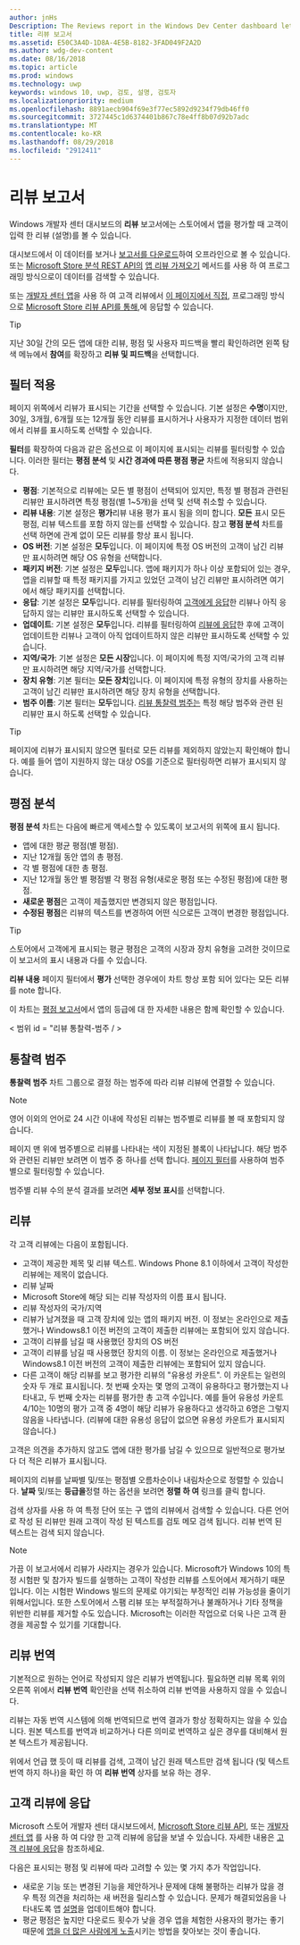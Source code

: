 ```yaml
---
author: jnHs
Description: The Reviews report in the Windows Dev Center dashboard lets you see the reviews (comments) that customers entered when rating your app in the Store.
title: 리뷰 보고서
ms.assetid: E50C3A4D-1D8A-4E5B-8182-3FAD049F2A2D
ms.author: wdg-dev-content
ms.date: 08/16/2018
ms.topic: article
ms.prod: windows
ms.technology: uwp
keywords: windows 10, uwp, 검토, 설명, 검토자
ms.localizationpriority: medium
ms.openlocfilehash: 8891aecb904f69e3f77ec5892d9234f79db46ff0
ms.sourcegitcommit: 3727445c1d6374401b867c78e4ff8b07d92b7adc
ms.translationtype: MT
ms.contentlocale: ko-KR
ms.lasthandoff: 08/29/2018
ms.locfileid: "2912411"
---
```

# <a name="reviews-report"></a>리뷰 보고서


Windows 개발자 센터 대시보드의 **리뷰** 보고서에는 스토어에서 앱을 평가할 때 고객이 입력 한 리뷰 (설명)를 볼 수 있습니다.

대시보드에서 이 데이터를 보거나 [보고서를 다운로드](download-analytic-reports.md)하여 오프라인으로 볼 수 있습니다. 또는 [Microsoft Store 분석 REST API의](../monetize/access-analytics-data-using-windows-store-services.md) [앱 리뷰 가져오기](../monetize/get-app-reviews.md) 메서드를 사용 하 여 프로그래밍 방식으로이 데이터를 검색할 수 있습니다.

또는 [개발자 센터 앱](https://www.microsoft.com/store/apps/dev-center/9nblggh4r5ws)을 사용 하 여 고객 리뷰에서 [이 페이지에서 직접](respond-to-customer-reviews.md), 프로그래밍 방식으로 [Microsoft Store 리뷰 API를 통해](../monetize/submit-responses-to-app-reviews.md),에 응답할 수 있습니다.

> [!TIP]
> 지난 30일 간의 모든 앱에 대한 리뷰, 평점 및 사용자 피드백을 빨리 확인하려면 왼쪽 탐색 메뉴에서 **참여**를 확장하고 **리뷰 및 피드백**을 선택합니다. 


## <a name="apply-filters"></a>필터 적용

페이지 위쪽에서 리뷰가 표시되는 기간을 선택할 수 있습니다. 기본 설정은 **수명**이지만, 30일, 3개월, 6개월 또는 12개월 동안 리뷰를 표시하거나 사용자가 지정한 데이터 범위에서 리뷰를 표시하도록 선택할 수 있습니다.

**필터**를 확장하여 다음과 같은 옵션으로 이 페이지에 표시되는 리뷰를 필터링할 수 있습니다. 이러한 필터는 **평점 분석** 및 **시간 경과에 따른 평점 평균** 차트에 적용되지 않습니다.

-   **평점**: 기본적으로 리뷰에는 모든 별 평점이 선택되어 있지만, 특정 별 평점과 관련된 리뷰만 표시하려면 특정 평점(별 1~5개)을 선택 및 선택 취소할 수 있습니다.
- **리뷰 내용**: 기본 설정은 **평가**리뷰 내용 평가 표시 됨을 의미 합니다. **모든** 표시 모든 평점, 리뷰 텍스트를 포함 하지 않는를 선택할 수 있습니다. 참고 **평점 분석** 차트를 선택 하면에 관계 없이 모든 리뷰를 항상 표시 됩니다.
-   **OS 버전**: 기본 설정은 **모두**입니다. 이 페이지에 특정 OS 버전의 고객이 남긴 리뷰만 표시하려면 해당 OS 유형을 선택합니다.
-   **패키지 버전**: 기본 설정은 **모두**입니다. 앱에 패키지가 하나 이상 포함되어 있는 경우, 앱을 리뷰할 때 특정 패키지를 가지고 있었던 고객이 남긴 리뷰만 표시하려면 여기에서 해당 패키지를 선택합니다.
-   **응답**: 기본 설정은 **모두**입니다. 리뷰를 필터링하여 [고객에게 응답](respond-to-customer-reviews.md)한 리뷰나 아직 응답하지 않는 리뷰만 표시하도록 선택할 수 있습니다.
-   **업데이트**: 기본 설정은 **모두**입니다. 리뷰를 필터링하여 [리뷰에 응답](respond-to-customer-reviews.md)한 후에 고객이 업데이트한 리뷰나 고객이 아직 업데이트하지 않은 리뷰만 표시하도록 선택할 수 있습니다.
-   **지역/국가**: 기본 설정은 **모든 시장**입니다. 이 페이지에 특정 지역/국가의 고객 리뷰만 표시하려면 해당 지역/국가를 선택합니다.
-   **장치 유형**: 기본 필터는 **모든 장치**입니다. 이 페이지에 특정 유형의 장치를 사용하는 고객이 남긴 리뷰만 표시하려면 해당 장치 유형을 선택합니다.
-   **범주 이름**: 기본 필터는 **모두**입니다. [리뷰 통찰력 범주는](#review-insight-categories) 특정 해당 범주와 관련 된 리뷰만 표시 하도록 선택할 수 있습니다. 

> [!TIP]
> 페이지에 리뷰가 표시되지 않으면 필터로 모든 리뷰를 제외하지 않았는지 확인해야 합니다. 예를 들어 앱이 지원하지 않는 대상 OS를 기준으로 필터링하면 리뷰가 표시되지 않습니다.


## <a name="ratings-breakdown"></a>평점 분석

**평점 분석** 차트는 다음에 빠르게 액세스할 수 있도록이 보고서의 위쪽에 표시 됩니다. 
- 앱에 대한 평균 평점(별 평점).
- 지난 12개월 동안 앱의 총 평점.
- 각 별 평점에 대한 총 평점.
- 지난 12개월 동안 별 평점별 각 평점 유형(새로운 평점 또는 수정된 평점)에 대한 평점.
 - **새로운 평점**은 고객이 제출했지만 변경되지 않은 평점입니다.
 - **수정된 평점**은 리뷰의 텍스트를 변경하여 어떤 식으로든 고객이 변경한 평점입니다.

> [!TIP]
> 스토어에서 고객에게 표시되는 평균 평점은 고객의 시장과 장치 유형을 고려한 것이므로 이 보고서의 표시 내용과 다를 수 있습니다.

**리뷰 내용** 페이지 필터에서 **평가** 선택한 경우에이 차트 항상 포함 되어 있다는 모든 리뷰를 note 합니다.

이 차트는 [평점 보고서](ratings-report.md)에서 앱의 등급에 대 한 자세한 내용은 함께 확인할 수 있습니다.


< 범위 id = "리뷰 통찰력-범주 / >

## <a name="insight-categories"></a>통찰력 범주

**통찰력 범주** 차트 그룹으로 결정 하는 범주에 따라 리뷰 리뷰에 연결할 수 있습니다.

> [!NOTE]
> 영어 이외의 언어로 24 시간 이내에 작성된 리뷰는 범주별로 리뷰를 볼 때 포함되지 않습니다.

페이지 맨 위에 범주별으로 리뷰를 나타내는 색이 지정된 블록이 나타납니다. 해당 범주와 관련된 리뷰만 보려면 이 범주 중 하나를 선택 합니다. [페이지 필터](#apply-filters)를 사용하여 범주별으로 필터링할 수 있습니다.

범주별 리뷰 수의 분석 결과를 보려면 **세부 정보 표시**를 선택합니다. 


## <a name="reviews"></a>리뷰

각 고객 리뷰에는 다음이 포함됩니다.

-   고객이 제공한 제목 및 리뷰 텍스트. Windows Phone 8.1 이하에서 고객이 작성한 리뷰에는 제목이 없습니다.
-   리뷰 날짜
-   Microsoft Store에 해당 되는 리뷰 작성자의 이름 표시 됩니다.
-   리뷰 작성자의 국가/지역
-   리뷰가 남겨졌을 때 고객 장치에 있는 앱의 패키지 버전. 이 정보는 온라인으로 제출했거나 Windows8.1 이전 버전의 고객이 제출한 리뷰에는 포함되어 있지 않습니다.
-   고객이 리뷰를 남길 때 사용했던 장치의 OS 버전
-   고객이 리뷰를 남길 때 사용했던 장치의 이름. 이 정보는 온라인으로 제출했거나 Windows8.1 이전 버전의 고객이 제출한 리뷰에는 포함되어 있지 않습니다.
-   다른 고객이 해당 리뷰를 보고 평가한 리뷰의 "유용성 카운트". 이 카운트는 일련의 숫자 두 개로 표시됩니다. 첫 번째 숫자는 몇 명의 고객이 유용하다고 평가했는지 나타내고, 두 번째 숫자는 리뷰를 평가한 총 고객 수입니다. 예를 들어 유용성 카운트 4/10는 10명의 평가 고객 중 4명이 해당 리뷰가 유용하다고 생각하고 6명은 그렇지 않음을 나타냅니다. (리뷰에 대한 유용성 응답이 없으면 유용성 카운트가 표시되지 않습니다.)

고객은 의견을 추가하지 않고도 앱에 대한 평가를 남길 수 있으므로 일반적으로 평가보다 더 적은 리뷰가 표시됩니다.

페이지의 리뷰를 날짜별 및/또는 평점별 오름차순이나 내림차순으로 정렬할 수 있습니다. **날짜** 및/또는 **등급을**정렬 하는 옵션을 보려면 **정렬 하 여** 링크를 클릭 합니다.

검색 상자를 사용 하 여 특정 단어 또는 구 앱의 리뷰에서 검색할 수 있습니다. 다른 언어로 작성 된 리뷰만 원래 고객이 작성 된 텍스트를 검토 메모 검색 됩니다. 리뷰 번역 된 텍스트는 검색 되지 않습니다.

> [!NOTE]
> 가끔 이 보고서에서 리뷰가 사라지는 경우가 있습니다. Microsoft가 Windows 10의 특정 시험판 및 참가자 빌드를 실행하는 고객이 작성한 리뷰를 스토어에서 제거하기 때문입니다. 이는 시험판 Windows 빌드의 문제로 야기되는 부정적인 리뷰 가능성을 줄이기 위해서입니다. 또한 스토어에서 스팸 리뷰 또는 부적절하거나 불쾌하거나 기타 정책을 위반한 리뷰를 제거할 수도 있습니다. Microsoft는 이러한 작업으로 더욱 나은 고객 환경을 제공할 수 있기를 기대합니다.


## <a name="translating-reviews"></a>리뷰 번역

기본적으로 원하는 언어로 작성되지 않은 리뷰가 번역됩니다. 필요하면 리뷰 목록 위의 오른쪽 위에서 **리뷰 번역** 확인란을 선택 취소하여 리뷰 번역을 사용하지 않을 수 있습니다.

리뷰는 자동 번역 시스템에 의해 번역되므로 번역 결과가 항상 정확하지는 않을 수 있습니다. 원본 텍스트를 번역과 비교하거나 다른 의미로 번역하고 싶은 경우를 대비해서 원본 텍스트가 제공됩니다.

위에서 언급 했 듯이 때 리뷰를 검색, 고객이 남긴 원래 텍스트만 검색 됩니다 (및 텍스트 번역 하지 하나)을 확인 하 여 **리뷰 번역** 상자를 보유 하는 경우.


## <a name="responding-to-customer-reviews"></a>고객 리뷰에 응답

Microsoft 스토어 개발자 센터 대시보드에서, [Microsoft Store 리뷰 API](../monetize/submit-responses-to-app-reviews.md), 또는 [개발자 센터 앱](https://www.microsoft.com/store/apps/dev-center/9nblggh4r5ws) 를 사용 하 여 다양 한 고객 리뷰에 응답을 보낼 수 있습니다. 자세한 내용은 [고객 리뷰에 응답](respond-to-customer-reviews.md)을 참조하세요.

다음은 표시되는 평점 및 리뷰에 따라 고려할 수 있는 몇 가지 추가 작업입니다.

-   새로운 기능 또는 변경된 기능을 제안하거나 문제에 대해 불평하는 리뷰가 많을 경우 특정 의견을 처리하는 새 버전을 릴리스할 수 있습니다. 문제가 해결되었음을 나타내도록 앱 [설명](create-app-descriptions.md)을 업데이트해야 합니다.
-   평균 평점은 높지만 다운로드 횟수가 낮을 경우 앱을 체험한 사용자의 평가는 좋기 때문에 [앱을 더 많은 사람에게 노출](attract-customers-and-promote-your-apps.md)시키는 방법을 찾아보는 것이 좋습니다.


 

 

 
